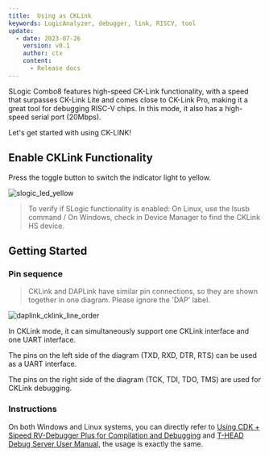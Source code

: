 ```yaml
---
title:  Using as CKLink
keywords: LogicAnalyzer, debugger, link, RISCV, tool
update:
  - date: 2023-07-26
    version: v0.1
    author: ctx
    content:
      - Release docs
---
```


SLogic Combo8 features high-speed CK-Link functionality, with a speed that surpasses CK-Link Lite and comes close to CK-Link Pro, making it a great tool for debugging RISC-V chips. In this mode, it also has a high-speed serial port (20Mbps).

Let's get started with using CK-LINK!

## Enable CKLink Functionality

Press the toggle button to switch the indicator light to yellow.

![slogic_led_yellow](./../../../zh/logic_analyzer/combo8/assets/use_cklink_function/slogic_led_yellow.png)

> To verify if SLogic functionality is enabled:
> On Linux, use the lsusb command / On Windows, check in Device Manager to find the CKLink HS device.

## Getting Started

### Pin sequence

> CKLink and DAPLink have similar pin connections, so they are shown together in one diagram. Please ignore the 'DAP' label.

![daplink_cklink_line_order](./../../../zh/logic_analyzer/combo8/assets/use_daplink_function/daplink_cklink_line_order.png)

In CKLink mode, it can simultaneously support one CKLink interface and one UART interface.

The pins on the left side of the diagram (TXD, RXD, DTR, RTS) can be used as a UART interface.

The pins on the right side of the diagram (TCK, TDI, TDO, TMS) are used for CKLink debugging.

### Instructions

On both Windows and Linux systems, you can directly refer to [Using CDK + Sipeed RV-Debugger Plus for Compilation and Debugging](https://bouffalolab.gitee.io/bl_mcu_sdk/get_started/cdk_rv_debugger_plus.html#cdk-sipeed-rv-debugger-plus) and [T-HEAD Debug Server User Manual](https://occ.t-head.cn/document?temp=introduction-2&slug=t-head-debug-server-user-manual), the usage is exactly the same.

